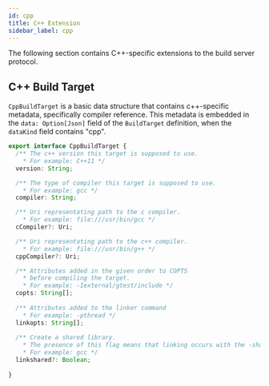 ```yaml
---
id: cpp
title: C++ Extension
sidebar_label: cpp
---
```


The following section contains C++-specific extensions to the build server
protocol.

## C++ Build Target

`CppBuildTarget` is a basic data structure that contains c++-specific
metadata, specifically compiler reference. This metadata is embedded in
the `data: Option[Json]` field of the `BuildTarget` definition, when
the `dataKind` field contains "cpp".

```ts
export interface CppBuildTarget {
  /** The c++ version this target is supposed to use. 
    * For example: C++11 */
  version: String;

  /** The type of compiler this target is supposed to use. 
    * For example: gcc */
  compiler: String;

  /** Uri representating path to the c compiler. 
    * For example: file:///usr/bin/gcc */
  cCompiler?: Uri;

  /** Uri representating path to the c++ compiler. 
    * For example: file:///usr/bin/g++ */
  cppCompiler?: Uri;

  /** Attributes added in the given order to COPTS
    * before compiling the target. 
    * For example: -Iexternal/gtest/include */
  copts: String[];
  
  /** Attributes added to the linker command
    * For example: -pthread */
  linkopts: String[];
  
  /** Create a shared library.
    * The presence of this flag means that linking occurs with the -shared flag 
    * For example: gcc */
  linkshared?: Boolean;
  
}
```
